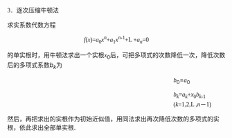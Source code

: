 <div class=Section1>
<p><span lang=EN-US style='font-family:宋体_GB2312'>3</span><span lang=ZH-CN
style='font-family:宋体_GB2312'>．逐次压缩牛顿法</span></p>
<p><span lang=ZH-CN style='font-family:宋体_GB2312'>求实系数代数方程</span></p>
<p align=center style='text-align:center'><i><span lang=EN-US style='font-family:
"Times New Roman"'>f</span></i><span lang=EN-US style='font-family:"Times New Roman"'>(<i>x</i>)=<i>a</i><sub>0</sub><i>x<sup>n</sup></i>+<i>a</i><sub>1</sub><i>x<sup>n</sup></i><sup>-1</sup>+L
+<i>a<sub>n</sub></i>=0</span></p>
<p><span lang=ZH-CN style='font-family:宋体_GB2312'>的单实根时，用牛顿法求出一个实根</span><i><span
lang=EN-US style='font-family:"Times New Roman"'>x</span></i><sub><span
lang=EN-US>0</span></sub><span lang=ZH-CN style='font-family:宋体_GB2312'>后，可把多项式的次数降低一次，降低次数后的多项式系数</span><i><span
lang=EN-US>b<sub>k</sub></span></i><span lang=ZH-CN style='font-family:宋体_GB2312'>为</span></p>
<p class=MsoNormal style='margin-left:288.0pt'><i><span lang=EN-US
style='font-family:"Times New Roman"'>b</span></i><sub><span lang=EN-US>0</span></sub><span
lang=EN-US>=</span><i><span lang=EN-US style='font-family:"Times New Roman"'>a</span></i><sub><span
lang=EN-US>0</span></sub><span lang=EN-US> </span></p>
<p style='margin-left:288.0pt'><i><span lang=EN-US style='font-family:"Times New Roman"'>b<sub>k</sub></span></i><span
lang=EN-US style='font-family:"Times New Roman"'>=<i>a<sub>k</sub></i>+<i>x</i><sub>0</sub><i>b<sub>k</sub></i><sub>-1</sub>&nbsp;&nbsp;&nbsp;&nbsp;&nbsp;&nbsp;&nbsp;&nbsp;&nbsp;&nbsp; (<i>k</i>=1,2,L
,<i>n</i></span><span lang=ZH-CN>－</span><span lang=EN-US style='font-family:
"Times New Roman"'>1)</span></p>
<p><span lang=ZH-CN style='font-family:宋体_GB2312'>然后，再把求出的实根作为初始近似值，用同法求出再次降低次数的多项式的实根，依此求出全部单实根</span><span
lang=EN-US>.</span></p>
</div>